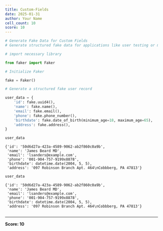```yaml
---
title: Custom-Fields
date: 2025-01-31
author: Your Name
cell_count: 10
score: 10
---
```


```python
# Generate Fake Data for Custom Fields
# Generate structured fake data for applications like user testing or mock APIs.
```


```python
# import necessary library
```


```python
from faker import Faker
```


```python
# Initialize Faker
```


```python
fake = Faker()
```


```python
# Generate a structured fake user record
```


```python
user_data = {
    'id': fake.uuid4(),
    'name': fake.name(),
    'email': fake.email(),
    'phone': fake.phone_number(),
    'birthdate': fake.date_of_birth(minimum_age=18, maximum_age=65),
    'address': fake.address(),
}
```


```python
user_data
```




    {'id': '50d6d27a-423a-4589-9062-ab2f860c0a9b',
     'name': 'James Beard MD',
     'email': 'lsanders@example.com',
     'phone': '001-904-757-9199x8878',
     'birthdate': datetime.date(2004, 5, 5),
     'address': '097 Robinson Branch Apt. 464\nCobbberg, PA 47813'}




```python
user_data
```




    {'id': '50d6d27a-423a-4589-9062-ab2f860c0a9b',
     'name': 'James Beard MD',
     'email': 'lsanders@example.com',
     'phone': '001-904-757-9199x8878',
     'birthdate': datetime.date(2004, 5, 5),
     'address': '097 Robinson Branch Apt. 464\nCobbberg, PA 47813'}




```python

```


---
**Score: 10**
